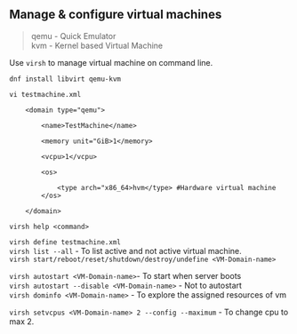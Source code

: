 ## Manage & configure virtual machines

> qemu - Quick Emulator  
    kvm - Kernel based Virtual Machine  

Use `virsh` to manage virtual machine on command line.  

`dnf install libvirt qemu-kvm`  

`vi testmachine.xml`  
```
	<domain type="qemu">  

		<name>TestMachine</name>  

		<memory unit="GiB>1</memory>  

		<vcpu>1</vcpu>  

		<os>  

			<type arch="x86_64>hvm</type> #Hardware virtual machine  
		</os>  

	</domain>  
```

`virsh help <command>`  

`virsh define testmachine.xml`  
`virsh list --all` - To list active and not active virtual machine.  
`virsh start/reboot/reset/shutdown/destroy/undefine <VM-Domain-name>`  

`virsh autostart <VM-Domain-name>`- To start when server boots  
`virsh autostart --disable <VM-Domain-name>` - Not to autostart  
`virsh dominfo <VM-Domain-name>` - To explore the assigned resources of vm  

`virsh setvcpus <VM-Domain-name> 2 --config --maximum` - To change cpu to max 2.   